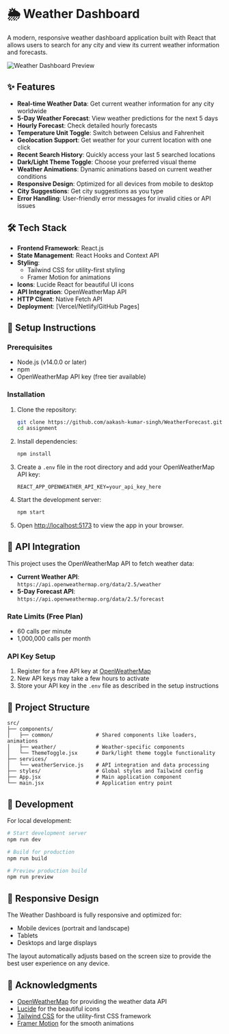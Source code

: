 # 🌦️ Weather Dashboard

A modern, responsive weather dashboard application built with React that allows users to search for any city and view its current weather information and forecasts.

![Weather Dashboard Preview](https://via.placeholder.com/800x400?text=Weather+Dashboard+Preview)

## ✨ Features

- **Real-time Weather Data**: Get current weather information for any city worldwide
- **5-Day Weather Forecast**: View weather predictions for the next 5 days
- **Hourly Forecast**: Check detailed hourly forecasts
- **Temperature Unit Toggle**: Switch between Celsius and Fahrenheit
- **Geolocation Support**: Get weather for your current location with one click
- **Recent Search History**: Quickly access your last 5 searched locations
- **Dark/Light Theme Toggle**: Choose your preferred visual theme
- **Weather Animations**: Dynamic animations based on current weather conditions
- **Responsive Design**: Optimized for all devices from mobile to desktop
- **City Suggestions**: Get city suggestions as you type
- **Error Handling**: User-friendly error messages for invalid cities or API issues

## 🛠️ Tech Stack

- **Frontend Framework**: React.js
- **State Management**: React Hooks and Context API
- **Styling**:
  - Tailwind CSS for utility-first styling
  - Framer Motion for animations
- **Icons**: Lucide React for beautiful UI icons
- **API Integration**: OpenWeatherMap API
- **HTTP Client**: Native Fetch API
- **Deployment**: [Vercel/Netlify/GitHub Pages]

## 🚀 Setup Instructions

### Prerequisites

- Node.js (v14.0.0 or later)
- npm
- OpenWeatherMap API key (free tier available)

### Installation

1. Clone the repository:
   ```bash
   git clone https://github.com/aakash-kumar-singh/WeatherForecast.git
   cd assignment
   ```

2. Install dependencies:
   ```bash
   npm install
   ```

3. Create a `.env` file in the root directory and add your OpenWeatherMap API key:
   ```
   REACT_APP_OPENWEATHER_API_KEY=your_api_key_here
   ```

4. Start the development server:
   ```bash
   npm start
   ```

5. Open [http://localhost:5173](http://localhost:5173) to view the app in your browser.

## 🔌 API Integration

This project uses the OpenWeatherMap API to fetch weather data:

- **Current Weather API**: `https://api.openweathermap.org/data/2.5/weather`
- **5-Day Forecast API**: `https://api.openweathermap.org/data/2.5/forecast`

### Rate Limits (Free Plan)

- 60 calls per minute
- 1,000,000 calls per month

### API Key Setup

1. Register for a free API key at [OpenWeatherMap](https://openweathermap.org/api)
2. New API keys may take a few hours to activate
3. Store your API key in the `.env` file as described in the setup instructions

## 📁 Project Structure

```
src/
├── components/
│   ├── common/              # Shared components like loaders, animations
│   ├── weather/             # Weather-specific components
│   └── ThemeToggle.jsx      # Dark/light theme toggle functionality
├── services/
│   └── weatherService.js    # API integration and data processing
├── styles/                  # Global styles and Tailwind config
├── App.jsx                  # Main application component
└── main.jsx                 # Application entry point
```

## 🧪 Development

For local development:

```bash
# Start development server
npm run dev

# Build for production
npm run build

# Preview production build
npm run preview
```

## 📱 Responsive Design

The Weather Dashboard is fully responsive and optimized for:

- Mobile devices (portrait and landscape)
- Tablets
- Desktops and large displays

The layout automatically adjusts based on the screen size to provide the best user experience on any device.



## 🙏 Acknowledgments

- [OpenWeatherMap](https://openweathermap.org/) for providing the weather data API
- [Lucide](https://lucide.dev/) for the beautiful icons
- [Tailwind CSS](https://tailwindcss.com/) for the utility-first CSS framework
- [Framer Motion](https://www.framer.com/motion/) for the smooth animations
